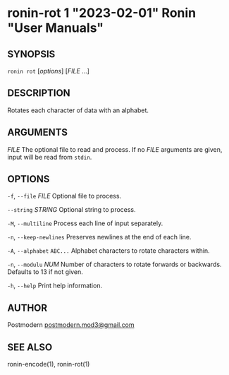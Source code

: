 # ronin-rot 1 "2023-02-01" Ronin "User Manuals"

## SYNOPSIS

`ronin rot` [*options*] [*FILE* ...]

## DESCRIPTION

Rotates each character of data with an alphabet.

## ARGUMENTS

*FILE*
  The optional file to read and process. If no *FILE* arguments are given,
  input will be read from `stdin`.

## OPTIONS

`-f`, `--file` *FILE*
  Optional file to process.

`--string` *STRING*
  Optional string to process.

`-M`, `--multiline`
  Process each line of input separately.

`-n`, `--keep-newlines`
  Preserves newlines at the end of each line.

`-A`, `--alphabet` `ABC...`
  Alphabet characters to rotate characters within.

`-n`, `--modulu` *NUM*
  Number of characters to rotate forwards or backwards. Defaults to 13 if not
  given.

`-h`, `--help`
  Print help information.

## AUTHOR

Postmodern <postmodern.mod3@gmail.com>

## SEE ALSO

ronin-encode(1), ronin-rot(1)
